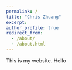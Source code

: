 ```yaml
---
permalink: /
title: "Chris Zhuang"
excerpt: 
author_profile: true
redirect_from: 
  - /about/
  - /about.html
---
```


This is my website. Hello
